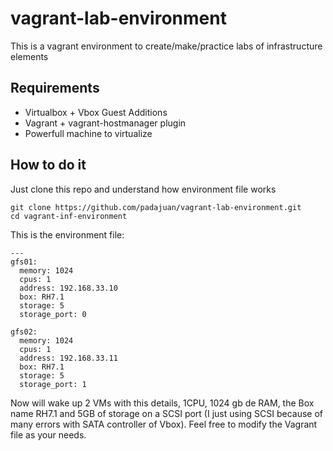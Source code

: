 # vagrant-lab-environment
This is a vagrant environment to create/make/practice labs of infrastructure elements

## Requirements
- Virtualbox + Vbox Guest Additions
- Vagrant + vagrant-hostmanager plugin
- Powerfull machine to virtualize

## How to do it
Just clone this repo and understand how environment file works

```
git clone https://github.com/padajuan/vagrant-lab-environment.git
cd vagrant-inf-environment
```

This is the environment file:

```
---
gfs01:
  memory: 1024
  cpus: 1
  address: 192.168.33.10
  box: RH7.1
  storage: 5
  storage_port: 0

gfs02:
  memory: 1024
  cpus: 1
  address: 192.168.33.11
  box: RH7.1
  storage: 5
  storage_port: 1
```

Now will wake up 2 VMs with this details, 1CPU, 1024 gb de RAM, the Box name RH7.1 and 5GB of storage on a SCSI port
(I just using SCSI because of many errors with SATA controller of Vbox).
Feel free to modify the Vagrant file as your needs.
